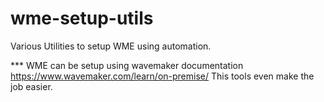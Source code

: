 # wme-setup-utils

Various Utilities to setup WME using automation. 

*** WME can be setup using wavemaker documentation  https://www.wavemaker.com/learn/on-premise/
This tools even make the job easier. 
